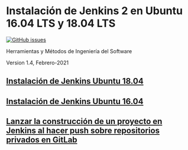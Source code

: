# Instalación de Jenkins 2 en Ubuntu 16.04 LTS y 18.04 LTS

[![GitHub issues](https://img.shields.io/github/issues/ualhmis/Jenkins2Instalacion.svg)](https://github.com/ualhmis/Jenkins2Instalacion/issues)


Herramientas y Métodos de Ingeniería del Software

Version 1.4, Febrero-2021

## [Instalación de Jenkins Ubuntu 18.04](docs/jenkins2_2019.adoc)
## [Instalación de Jenkins Ubuntu 16.04](docs/jenkins2.adoc)
## [Lanzar la construcción de un proyecto en Jenkins al hacer push sobre repositorios privados en GitLab](docs/gitlab-push-jenkins.adoc)